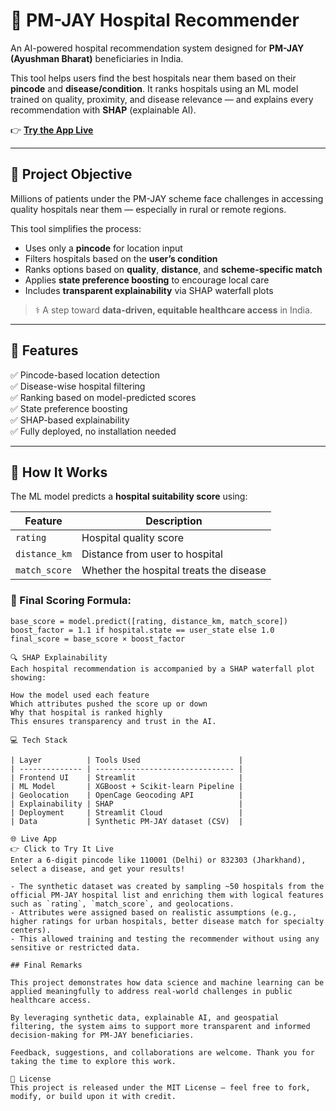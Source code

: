 # 🏥 PM-JAY Hospital Recommender

An AI-powered hospital recommendation system designed for **PM-JAY (Ayushman Bharat)** beneficiaries in India.

This tool helps users find the best hospitals near them based on their **pincode** and **disease/condition**. It ranks hospitals using an ML model trained on quality, proximity, and disease relevance — and explains every recommendation with **SHAP** (explainable AI).

👉 **[Try the App Live](https://pmjayhospitalrecommender-fujfcxp5rpmfmwvx8yte5j.streamlit.app/)**

---

## 🎯 Project Objective

Millions of patients under the PM-JAY scheme face challenges in accessing quality hospitals near them — especially in rural or remote regions.

This tool simplifies the process:
- Uses only a **pincode** for location input
- Filters hospitals based on the **user’s condition**
- Ranks options based on **quality**, **distance**, and **scheme-specific match**
- Applies **state preference boosting** to encourage local care
- Includes **transparent explainability** via SHAP waterfall plots

> ⚕️ A step toward **data-driven, equitable healthcare access** in India.

---

## 🚀 Features

✅ Pincode-based location detection  
✅ Disease-wise hospital filtering  
✅ Ranking based on model-predicted scores  
✅ State preference boosting  
✅ SHAP-based explainability  
✅ Fully deployed, no installation needed  

---

## 🧠 How It Works

The ML model predicts a **hospital suitability score** using:

| Feature         | Description                                 |
|----------------|---------------------------------------------|
| `rating`        | Hospital quality score                      |
| `distance_km`   | Distance from user to hospital              |
| `match_score`   | Whether the hospital treats the disease     |

### 🧮 Final Scoring Formula:

```text
base_score = model.predict([rating, distance_km, match_score])
boost_factor = 1.1 if hospital.state == user_state else 1.0
final_score = base_score × boost_factor

🔍 SHAP Explainability
Each hospital recommendation is accompanied by a SHAP waterfall plot showing:

How the model used each feature
Which attributes pushed the score up or down
Why that hospital is ranked highly
This ensures transparency and trust in the AI.

💻 Tech Stack

| Layer          | Tools Used                      |
| -------------- | ------------------------------- |
| Frontend UI    | Streamlit                       |
| ML Model       | XGBoost + Scikit-learn Pipeline |
| Geolocation    | OpenCage Geocoding API          |
| Explainability | SHAP                            |
| Deployment     | Streamlit Cloud                 |
| Data           | Synthetic PM-JAY dataset (CSV)  |

🌐 Live App
👉 Click to Try It Live
Enter a 6-digit pincode like 110001 (Delhi) or 832303 (Jharkhand), select a disease, and get your results!

- The synthetic dataset was created by sampling ~50 hospitals from the official PM-JAY hospital list and enriching them with logical features such as `rating`, `match_score`, and geolocations.
- Attributes were assigned based on realistic assumptions (e.g., higher ratings for urban hospitals, better disease match for specialty centers).
- This allowed training and testing the recommender without using any sensitive or restricted data.

## Final Remarks

This project demonstrates how data science and machine learning can be applied meaningfully to address real-world challenges in public healthcare access.

By leveraging synthetic data, explainable AI, and geospatial filtering, the system aims to support more transparent and informed decision-making for PM-JAY beneficiaries.

Feedback, suggestions, and collaborations are welcome. Thank you for taking the time to explore this work.

📄 License
This project is released under the MIT License — feel free to fork, modify, or build upon it with credit.
